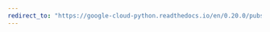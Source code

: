 ```yaml
---
redirect_to: "https://google-cloud-python.readthedocs.io/en/0.20.0/pubsub-subscription.html"
---
```


